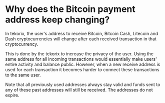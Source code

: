 # Why does the Bitcoin payment address keep changing?

In tekorix, the user's address to receive Bitcoin, Bitcoin Cash, Litecoin and Dash cryptocurrencies will change after each received transaction in that cryptocurrency.

This is done by the tekorix to increase the privacy of the user. Using the same address for all incoming transactions would essentially make users' entire activity and balance public. However, when a new receive address is used for each transaction it becomes harder to connect these transactions to the same user.

Note that all previously used addresses always stay valid and funds sent to any of these past addresses will still be received. The addresses do not expire.


